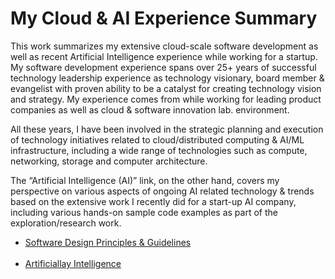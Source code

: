 # My Cloud & AI Experience Summary
This work summarizes my extensive cloud-scale software development as well as recent Artificial Intelligence experience while working for a startup. My software development experience spans over 25+ years of successful technology leadership experience as technology visionary, board member & evangelist with proven ability to be a catalyst for creating technology vision and strategy. My experience comes from while working for leading product companies as well as cloud & software innovation lab. environment.

All these years, I have been involved in the strategic planning and execution of technology initiatives related to cloud/distributed computing & AI/ML infrastructure, including a wide range of technologies such as compute, networking, storage and computer architecture.

The “Artificial Intelligence (AI)” link, on the other hand, covers my perspective on various aspects of ongoing AI related technology & trends based on the extensive work I recently did for a start-up AI company, including various hands-on sample code examples as part of the exploration/research work.

- [Software Design Principles & Guidelines](https://github.com/deepak-vij/DesignPrinciples/blob/main/README.md)
<br><br>
- [Artificiallay Intelligence](https://github.com/deepak-vij/AIRepo/blob/main/README.md)